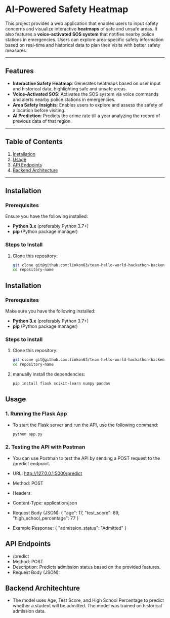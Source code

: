 # AI-Powered Safety Heatmap

This project provides a web application that enables users to input safety concerns and visualize interactive **heatmaps** of safe and unsafe areas. It also features a **voice-activated SOS system** that notifies nearby police stations in emergencies. Users can explore area-specific safety information based on real-time and historical data to plan their visits with better safety measures.

---

## Features
- **Interactive Safety Heatmap**: Generates heatmaps based on user input and historical data, highlighting safe and unsafe areas.
- **Voice-Activated SOS**: Activates the SOS system via voice commands and alerts nearby police stations in emergencies.
- **Area Safety Insights**: Enables users to explore and assess the safety of a location before visiting.
- **AI Prediction**: Predicts the crime rate till a year analyzing the record of previous data of that region.

---

## Table of Contents
1. [Installation](#installation)
2. [Usage](#usage)
3. [API Endpoints](#api-endpoints)
4. [Backend Architecture](#backend-architecture)

---

## Installation

### Prerequisites
Ensure you have the following installed:
- **Python 3.x** (preferably Python 3.7+)
- **pip** (Python package manager)

### Steps to Install

1. Clone this repository:
   ```bash
   git clone git@github.com:linkon63/team-hello-world-hackathon-backend.git
   cd repository-name


## Installation

### Prerequisites
Make sure you have the following installed:
- **Python 3.x** (preferably Python 3.7+)
- **pip** (Python package manager)

### Steps to install

1. Clone this repository:

   ```bash
   git clone git@github.com:linkon63/team-hello-world-hackathon-backend.git
   cd repository-name

2.  manually install the dependencies:
    ```bash
    pip install flask scikit-learn numpy pandas
    
## Usage

### 1. Running the Flask App

- To start the Flask server and run the API, use the following command:
   ```bash
   python app.py

### 2. Testing the API with Postman
- You can use Postman to test the API by sending a POST request to the /predict endpoint.

- URL: http://127.0.0.1:5000/predict

- Method: POST

- Headers:

- Content-Type: application/json
- Request Body (JSON):
{
  "age": 17,
  "test_score": 89,
  "high_school_percentage": 77
}

- Example Response:
{
  "admission_status": "Admitted"
}
## API Endpoints
- /predict
- Method: POST
- Description: Predicts admission status based on the provided features.
- Request Body (JSON):

## Backend Architechture

- The model uses Age, Test Score, and High School Percentage to predict whether a student will be admitted. The model was trained on historical admission data.
